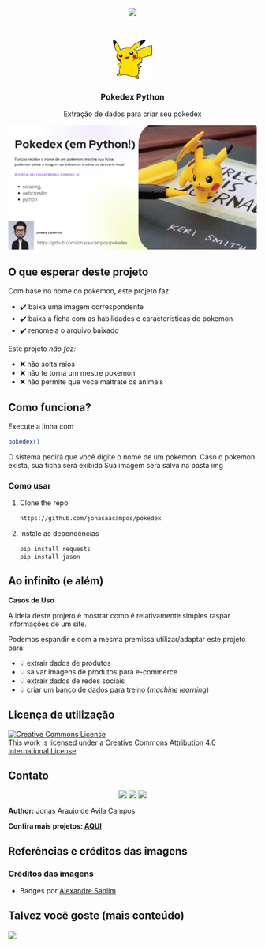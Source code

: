 <!-- Read.me default para meus projetos -->

[//]: # (Title: Pokedex-Python)
[//]: # (Author:  Jonas Campos)
[//]: # (Date: August 27, 2021)
[//]: # (Comment: Função recebe o nome de um pokemon: mostra sua ficha pokemon baixa a imagem do pokemon e salva no diretorio local) 
[//]: # (Tags: #pokemon, #scraping, #webcrowler, #python)  

<!-- PROJECT SHIELDS | ![image](BadgeURLHere) -->
<p align='center'>
  <!-- Python -->
  <img src='https://img.shields.io/badge/Python-14354C?style=for-the-badge&logo=python&logoColor=white'/>
</p>

<!-- PROJECT LOGO -->
<br />
<p align="center">
  <a href="https://github.com/jonasaacampos/pokedex-python">
    <img src="img/logo.svg" alt="Logo" width="80" height="80">
  </a>

 <h3 align="center">Pokedex Python</h3>

  <p align="center"> Extração de dados para criar seu pokedex </p>

<!-- giff/screenshot -->
  <p align="center">
  <a href="https://github.com/jonasaacampos/pokedex-python">
    <img src="img/pokedex-cover.png" alt="gif/screenShot">
  </a>


<!-- ABOUT THE PROJECT -->
## O que esperar deste projeto

Com base no nome do pokemon, este projeto faz:

- ✔️ baixa uma imagem correspondente
- ✔️ baixa a ficha com as habilidades e caracteristicas do pokemon
- ✔️ renomeia o arquivo baixado

Este projeto _não faz:_

- ❌ não solta raios
- ❌ não te torna um mestre pokemon
- ❌ não permite que voce maltrate os animais

<!-- GETTING STARTED -->
## Como funciona?

Execute a linha com
   ```sh
   pokedex()
   ```
   O sistema pedirá que você digite o nome de um pokemon.
   Caso o pokemon exista, sua ficha será exibida
   Sua imagem será salva na pasta img

### Como usar

1. Clone the repo
   ```sh
   https://github.com/jonasaacampos/pokedex
   ```
1. Instale as dependências

   ```
   pip install requests
   pip install jason
   ```
   
<!-- Exemplos -->
## Ao infinito (e além)

**Casos de Uso**

A ideia deste projeto é mostrar como é relativamente simples raspar informações de um site.

Podemos espandir e com a mesma premissa utilizar/adaptar este projeto para:

- 💡 extrair dados de produtos
- 💡 salvar imagens de produtos para e-commerce
- 💡 extrair dados de redes sociais
- 💡 criar um banco de dados para treino (*machine learning*)

<!-- LICENSE -->
## Licença de utilização

<a rel="license" href="http://creativecommons.org/licenses/by/4.0/">
  <img alt="Creative Commons License" style="border-width:0" src="https://i.creativecommons.org/l/by/4.0/88x31.png" />
</a>
<br/>
This work is licensed under a <a rel="license" href="http://creativecommons.org/licenses/by/4.0/">Creative Commons Attribution 4.0 International License</a>.

<!-- CONTACT -->
## Contato

<p align='center'>

  <a href='https://github.com/jonasaacampos'>
    <img src='https://img.shields.io/badge/GitHub-100000?style=for-the-badge&logo=github&logoColor=white'/>
  </a>

  <a href='https://www.linkedin.com/in/jonasaacampos/'>
    <img src='https://img.shields.io/badge/LinkedIn-0077B5?style=for-the-badge&logo=linkedin&logoColor=white'/>
  </a>

  <a href='https://www.facebook.com/jonasaacampos'>
    <img src='https://img.shields.io/badge/Facebook-1877F2?style=for-the-badge&logo=facebook&logoColor=white'/>
  </a>

</p>

**Author:** Jonas Araujo de Avila Campos

**Confira mais projetos: [AQUI](https://jonasaacampos.github.io/portifolio/)**

<!-- Referências -->
## Referências e créditos das imagens

### Créditos das imagens
* Badges por [Alexandre Sanlim]('https://github.com/alexandresanlim')

## Talvez você goste (mais conteúdo)

<a href="https://github.com/anuraghazra/github-readme-stats">
  <img align="center" src="https://github-readme-stats.vercel.app/api/pin/?username=jonasaacampos&repo=portifolio" />
</a>